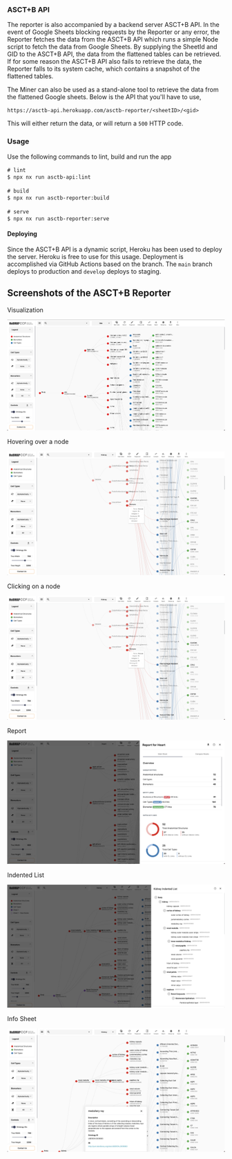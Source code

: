### ASCT+B API

The reporter is also accompanied by a backend server ASCT+B API. In the event of Google Sheets blocking requests by the Reporter or any error, the Reporter fetches the data from the ASCT+B API which runs a simple Node script to fetch the data from Google Sheets. By supplying the SheetId and GID to the ASCT+B API, the data from the flattened tables can be retrieved. If for some reason the ASCT+B API also fails to retrieve the data, the Reporter falls to its system cache, which contains a snapshot of the flattened tables.

The Miner can also be used as a stand-alone tool to retrieve the data from the flattened Google sheets. Below is the API that you'll have to use,

```
https://asctb-api.herokuapp.com/asctb-reporter/<sheetID>/<gid>
```

This will either return the data, or will return a `500` HTTP code.

### Usage

Use the following commands to lint, build and run the app

```shell
# lint
$ npx nx run asctb-api:lint

# build
$ npx nx run asctb-reporter:build

# serve
$ npx nx run asctb-reporter:serve
```

#### Deploying

Since the ASCT+B API is a dynamic script, Heroku has been used to deploy the server. Heroku is free to use for this usage. Deployment is accomplished via GitHub Actions based on the branch. The `main` branch deploys to production and `develop` deploys to staging.

## Screenshots of the ASCT+B Reporter

Visualization

![Partonomy Tree](../asctb-reporter/src/assets/snippets/vis.png)

Hovering over a node

![Node Hover](../asctb-reporter/src/assets/snippets/hover.png)

Clicking on a node

![Node Click](../asctb-reporter/src/assets/snippets/hover.png)

Report

![Report](../asctb-reporter/src/assets/snippets/report.png)

Indented List

![Indented List](../asctb-reporter/src/assets/snippets/il.png)

Info Sheet

![Info Bottom Sheet](../asctb-reporter/src/assets/snippets/bottom.png)
